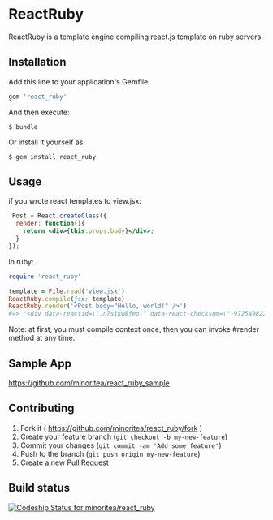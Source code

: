 # ReactRuby

ReactRuby is a template engine compiling react.js template
  on ruby servers.

## Installation

Add this line to your application's Gemfile:

```ruby
gem 'react_ruby'
```

And then execute:

    $ bundle

Or install it yourself as:

    $ gem install react_ruby

## Usage

if you wrote react templates to view.jsx:
```jsx
 Post = React.createClass({
  render: function(){
    return <div>{this.props.body}</div>;
  }
});
```

in ruby:
```ruby
require 'react_ruby'

template = File.read('view.jsx')
ReactRuby.compile(jsx: template)
ReactRuby.render('<Post body="Hello, world!" />')
#=> "<div data-reactid=\".n7s1kw8feo\" data-react-checksum=\"-972549822\">Hello, world!</div>"
```

Note: at first, you must compile context once, then you can invoke #render method at any time.

## Sample App

https://github.com/minoritea/react_ruby_sample

## Contributing

1. Fork it ( https://github.com/minoritea/react_ruby/fork )
2. Create your feature branch (`git checkout -b my-new-feature`)
3. Commit your changes (`git commit -am 'Add some feature'`)
4. Push to the branch (`git push origin my-new-feature`)
5. Create a new Pull Request

## Build status
[ ![Codeship Status for minoritea/react_ruby](https://codeship.com/projects/85408bd0-ac14-0130-51d4-0ae3137a8f3a/status)](https://codeship.com/projects/3909)
